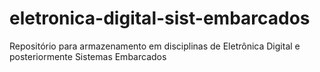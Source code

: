 # eletronica-digital-sist-embarcados
Repositório para armazenamento em disciplinas de Eletrônica Digital e posteriormente Sistemas Embarcados
